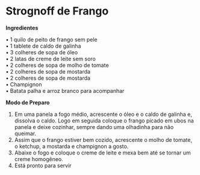 # Strognoff de Frango 


**Ingredientes** 

• 1 quilo de peito de frango sem pele <br>
• 1 tablete de caldo de galinha <br>
• 3 colheres de sopa de óleo <br>
• 2 latas de creme de leite sem soro <br>
• 2 colheres de sopa de molho de tomate <br>
• 2 colheres de sopa de mostarda <br>
• 2 colheres de sopa de mostarda <br>
• Champignon <br>
• Batata palha e arroz branco para acompanhar
 

**Modo de Preparo**

1. Em uma panela a fogo médio, acrescente o óleo e o caldo de galinha e, dissolva o caldo. Logo em seguida coloque o frango
picado em ubos na panela e deixe cozinhar, sempre dando uma olhadinha para não queimar.
2. Assim que o frango estiver bem cozido, acrescente o molho de tomate, o ketchup, a mostarda e champignon a gosto.
3. Abaixe o fogo e coloque o creme de leite e mexa bem até se tornar um creme homogêneo.
4. Está pronto para servir

